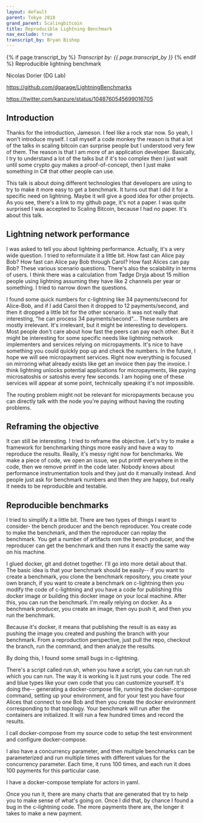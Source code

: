 ```yaml
---
layout: default
parent: Tokyo 2018
grand_parent: Scalingbitcoin
title: Reproducible Lightning Benchmark
nav_exclude: true
transcript_by: Bryan Bishop
---
```


{% if page.transcript_by %} <i>Transcript by:
{{ page.transcript_by }}</i> {% endif %} Reproducible lightning
benchmark

Nicolas Dorier (DG Lab)

<https://github.com/dgarage/LightningBenchmarks>

<https://twitter.com/kanzure/status/1048760545699016705>

## Introduction

Thanks for the introduction, Jameson. I feel like a rock star now. So
yeah, I won't introduce myself. I call myself a code monkey the reason
is that a lot of the talks in scaling bitcoin can surprise people but I
understood very few of them. The reason is that I am more of an
application developer. Basically, I try to understand a lot of the talks
but if it's too complex then I just wait until some crypto guy makes a
proof-of-concept, then I just make something in C# that other people can
use.

This talk is about doing different technologies that developers are
using to try to make it more easy to get a benchmark. It turns out that
I did it for a specific need on lightning. Maybe it will give a good
idea for other projects. As you see, there's a link to my github page,
it's not a paper. I was quite surprised I was accepted to Scaling
Bitcoin, because I had no paper. It's about this talk.

## Lightning network performance

I was asked to tell you about lightning performance. Actually, it's a
very wide question. I tried to reformulate it a little bit. How fast can
Alice pay Bob? How fast can Alice pay Bob through Carol? How fast Alices
can pay Bob? These various scenario questions. There's also the
scalability in terms of users. I think there was a calculation from
Tadge Dryja about 15 million people using lightning assuming they have
like 2 channels per year or something. I tried to narrow down the
questions.

I found some quick numbers for c-lightning like 34 payments/second for
Alice-Bob, and if I add Carol then it dropped to 12 payments/second, and
then it dropped a little bit for the other scenario. It was not really
that interesting, "he can process 34 payments/second"... These numbers
are mostly irrelevant. It's irrelevant, but it might be interesting to
developers. Most people don't care about how fast the peers can pay each
other. But it might be interesting for some specific needs like
lightning network implementers and services relying on micropayments.
It's nice to have something you could quickly pop up and check the
numbers. In the future, I hope we will see micropayment services. Right
now everything is focused on mirroring what already exists like get an
invoice then pay the invoice. I think lightning unlocks potential
applications for micropayments, like paying microsatoshis or satoshis
every few seconds. I am hoping one of these services will appear at some
point, technically speaking it's not impossible.

The routing problem might not be relevant for micropayments because you
can directly talk with the node you're paying without having the routing
problems.

## Reframing the objective

It can still be interesting. I tried to reframe the objective. Let's try
to make a framework for benchmarking things more easily and have a way
to reproduce the results. Really, it's messy right now for benchmarks.
We make a piece of code, we open an issue, we put printf everywhere in
the code, then we remove printf in the code later. Nobody knows about
performance instrumentation tools and they just do it manually instead.
And people just ask for benchmark numbers and then they are happy, but
really it needs to be reproducible and testable.

## Reproducible benchmarks

I tried to simplify it a little bit. There are two types of things I
want to consider- the bench producer and the bench reproducer. You
create code to make the benchmark, and then the reproducer can replay
the benchmark. You get a number of artifacts rom the bench producer, and
the reproducer can get the benchmark and then runs it exactly the same
way on his machine.

I glued docker, git and dotnet together. I'll go into more detail about
that. The basic idea is that your benchmark should be easily-- if you
want to create a benchmark, you clone the benchmark repository, you
create your own branch, if you want to create a benchmark on c-lightning
then you modify the code of c-lightning and you have a code for
publishing this docker image or building this docker image on your local
machine. After this, you can run the benchmark. I'm really relying on
docker. As a benchmark producer, you create an image, then oyu push it,
and then you run the benchmark.

Because it's docker, it means that publishing the result is as easy as
pushing the image you created and pushing the branch with your
benchmark. From a reproduction perspective, just pull the repo, checkout
the branch, run the command, and then analyze the results.

By doing this, I found some small bugs in c-lightning.

There's a script called run.sh, when you have a script, you can run
run.sh which you can run. The way it is working is it just runs your
code. The red and blue types like your own code that you can customize
yourself. It's doing the-- generating a docker-compose file, running the
docker-compose command, setting up your environment, and for your test
you have four Alices that connect to one Bob and then you create the
docker environment corresponding to that topology. Your benchmark will
run after the containers are initialized. It will run a few hundred
times and record the results.

I call docker-compose from my source code to setup the test environment
and configure docker-compose.

I also have a concurrency parameter, and then multiple benchmarks can be
parameterized and run multiple times with different values for the
concurrency parameter. Each time, it runs 100 times, and each run it
does 100 payments for this particular case.

I have a docker-compose template for actors in yaml.

Once you run it, there are many charts that are generated that try to
help you to make sense of what's going on. Once I did that, by chance I
found a bug in the c-lightning code. The more payments there are, the
longer it takes to make a new payment.
